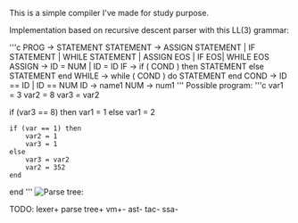 This is a simple compiler I've made for study purpose.

Implementation based on recursive descent parser with this LL(3) grammar:

'''c
PROG -> STATEMENT
STATEMENT -> ASSIGN STATEMENT | IF STATEMENT | WHILE STATEMENT |
	ASSIGN EOS | IF EOS| WHILE EOS
ASSIGN -> ID = NUM | ID = ID
IF -> if ( COND ) then STATEMENT else STATEMENT end
WHILE -> while ( COND ) do STATEMENT end
COND -> ID == ID | ID == NUM
ID -> name1
NUM -> num1
'''
Possible program:
'''c
var1 = 3
var2 = 8
var3 = var2

if (var3 == 8) then
	var1 = 1
else
	var1 = 2

	if (var == 1) then
		var2 = 1
		var3 = 1
	else
		var3 = var2
		var2 = 352
	end
end
'''
![Parse tree:](https://i.imgur.com/WSoesKC.jpg)

TODO:
lexer+
parse tree+
vm+-
ast-
tac-
ssa-
